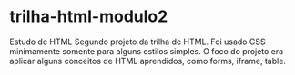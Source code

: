 # trilha-html-modulo2
Estudo de HTML
Segundo projeto da trilha de HTML. Foi usado CSS minimamente somente para alguns estilos simples. O foco do projeto era aplicar alguns conceitos de HTML aprendidos, como forms, iframe, table.
